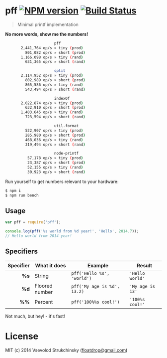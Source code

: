 # pff [![NPM version][npm-image]][npm-url] [![Build Status][travis-image]][travis-url]
> Minimal printf implementation

__No more words, show me the numbers!__

```bash
                      pff
       2,441,764 op/s » tiny (prod)
         801,082 op/s » short (prod)
       1,166,098 op/s » tiny (rand)
         631,365 op/s » short (rand)

                      split
       2,114,952 op/s » tiny (prod)
         802,989 op/s » short (prod)
         865,586 op/s » tiny (rand)
         543,494 op/s » short (rand)

                      indexOf
       2,022,874 op/s » tiny (prod)
         632,910 op/s » short (prod)
       1,403,645 op/s » tiny (rand)
         723,594 op/s » short (rand)

                      util.format
         522,907 op/s » tiny (prod)
         285,980 op/s » short (prod)
         468,036 op/s » tiny (rand)
         319,494 op/s » short (rand)

                      node-printf
          57,178 op/s » tiny (prod)
          23,387 op/s » short (prod)
          52,155 op/s » tiny (rand)
          30,923 op/s » short (rand)
```

Run yourself to get numbers relevant to your hardware:

```bash
$ npm i
$ npm run bench
```

## Usage

```js
var pff = require('pff');

console.log(pff('%s world from %d year!', 'Hello', 2014.7));
// Hello world from 2014 year!
```

## Specifiers

| Specifier     | What it does          | Example                     | Result           |
| ------------: | --------------------- | --------------------------- | ---------------- |
| **%s**        | String                | `pff('Hello %s', 'world')`  | `'Hello world'`  |
| **%d**        | Floored number        | `pff('My age is %d', 13.2)` | `'My age is 13'` |
| **%%**        | Percent               | `pff('100%%s cool!')`       | `'100%s cool!'`  |

Not much, but hey! - it's fast!

# License

MIT (c) 2014 Vsevolod Strukchinsky (floatdrop@gmail.com)

[npm-url]: https://npmjs.org/package/pff
[npm-image]: http://img.shields.io/npm/v/pff.svg

[travis-url]: https://travis-ci.org/floatdrop/pff
[travis-image]: http://img.shields.io/travis/floatdrop/pff.svg
